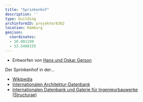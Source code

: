 ```yaml
---
title: "Sprinkenhof"
description: ''
type: building
archinformID: projekte/6362
location: Hamburg
geojson:
  coordinates:
  - 10.001199
  - 53.5480155
---
```


* Entworfen von [Hans und Oskar Gerson](/tags/Hans-und-Oskar-Gerson)

Der Sprinkenhof in der...
* [Wikipedia](https://de.wikipedia.org/wiki/Sprinkenhof)
* [Internationalen Architektur-Datenbank](https://deu.archinform.net/projekte/6362.htm)
* [Internationalen Datenbank und Galerie für Ingenieurbauwerke (Structurae)](https://structurae.net/de/bauwerke/sprinkenhof)
